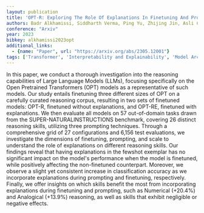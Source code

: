 ```yaml
---
layout: publication
title: 'OPT-R: Exploring The Role Of Explanations In Finetuning And Prompting For Reasoning Skills Of Large Language Models'
authors: Badr Alkhamissi, Siddharth Verma, Ping Yu, Zhijing Jin, Asli Celikyilmaz, Mona Diab
conference: "Arxiv"
year: 2023
bibkey: alkhamissi2023opt
additional_links:
  - {name: "Paper", url: "https://arxiv.org/abs/2305.12001"}
tags: ['Transformer', 'Interpretability and Explainability', 'Model Architecture', 'Pretraining Methods', 'Prompting']
---
```

In this paper, we conduct a thorough investigation into the reasoning
capabilities of Large Language Models (LLMs), focusing specifically on the Open
Pretrained Transformers (OPT) models as a representative of such models. Our
study entails finetuning three different sizes of OPT on a carefully curated
reasoning corpus, resulting in two sets of finetuned models: OPT-R, finetuned
without explanations, and OPT-RE, finetuned with explanations. We then evaluate
all models on 57 out-of-domain tasks drawn from the SUPER-NATURALINSTRUCTIONS
benchmark, covering 26 distinct reasoning skills, utilizing three prompting
techniques. Through a comprehensive grid of 27 configurations and 6,156 test
evaluations, we investigate the dimensions of finetuning, prompting, and scale
to understand the role of explanations on different reasoning skills. Our
findings reveal that having explanations in the fewshot exemplar has no
significant impact on the model's performance when the model is finetuned,
while positively affecting the non-finetuned counterpart. Moreover, we observe
a slight yet consistent increase in classification accuracy as we incorporate
explanations during prompting and finetuning, respectively. Finally, we offer
insights on which skills benefit the most from incorporating explanations
during finetuning and prompting, such as Numerical (+20.4%) and Analogical
(+13.9%) reasoning, as well as skills that exhibit negligible or negative
effects.
